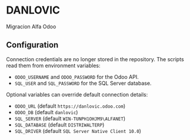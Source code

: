 # DANLOVIC
Migracion Alfa Odoo

## Configuration

Connection credentials are no longer stored in the repository. The scripts read them from environment variables:

- `ODOO_USERNAME` and `ODOO_PASSWORD` for the Odoo API.
- `SQL_USER` and `SQL_PASSWORD` for the SQL Server database.

Optional variables can override default connection details:

- `ODOO_URL` (default `https://danlovic.odoo.com`)
- `ODOO_DB` (default `danlovic`)
- `SQL_SERVER` (default `WIN-TUNPH1OHJM9\ALFANET`)
- `SQL_DATABASE` (default `DISTRIWALTERP`)
- `SQL_DRIVER` (default `SQL Server Native Client 10.0`)
